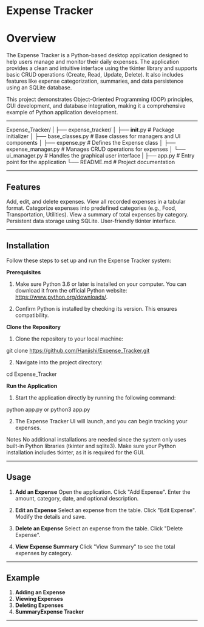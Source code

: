 # Expense Tracker

# Overview

The Expense Tracker is a Python-based desktop application designed to help users manage and monitor their daily expenses. The application provides a clean and intuitive interface using the tkinter library and supports basic CRUD operations (Create, Read, Update, Delete). It also includes features like expense categorization, summaries, and data persistence using an SQLite database.

This project demonstrates Object-Oriented Programming (OOP) principles, GUI development, and database integration, making it a comprehensive example of Python application development.

---

Expense_Tracker/
|
├── expense_tracker/
│   ├── __init__.py               # Package initializer
│   ├── base_classes.py           # Base classes for managers and UI components
│   ├── expense.py                # Defines the Expense class
│   ├── expense_manager.py        # Manages CRUD operations for expenses
│   └── ui_manager.py             # Handles the graphical user interface
|
├── app.py                        # Entry point for the application
└── README.md                     # Project documentation

---

## Features

Add, edit, and delete expenses.
View all recorded expenses in a tabular format.
Categorize expenses into predefined categories (e.g., Food, Transportation, Utilities).
View a summary of total expenses by category.
Persistent data storage using SQLite.
User-friendly tkinter interface.



---


## Installation

Follow these steps to set up and run the Expense Tracker system:

**Prerequisites**

1. Make sure Python 3.6 or later is installed on your computer. You can download it from the official Python website: https://www.python.org/downloads/.

2. Confirm Python is installed by checking its version. This ensures compatibility.


**Clone the Repository**

1. Clone the repository to your local machine:

git clone https://github.com/Hanjishi/Expense_Tracker.git


2. Navigate into the project directory:

cd Expense_Tracker



**Run the Application**

1. Start the application directly by running the following command:

python app.py
or
python3 app.py

2. The Expense Tracker UI will launch, and you can begin tracking your expenses.


Notes
No additional installations are needed since the system only uses built-in Python libraries (tkinter and sqlite3).
Make sure your Python installation includes tkinter, as it is required for the GUI.


---

## Usage

1. **Add an Expense**
Open the application.
Click "Add Expense".
Enter the amount, category, date, and optional description.


2. **Edit an Expense**
Select an expense from the table.
Click "Edit Expense".
Modify the details and save.

3. **Delete an Expense**
Select an expense from the table.
Click "Delete Expense".

4. **View Expense Summary**
Click "View Summary" to see the total expenses by category.



---

## Example

1. **Adding an Expense**
2. **Viewing Expenses**
3. **Deleting Expenses**
4. **SummaryExpense Tracker**

---
